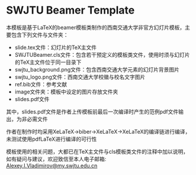 # SWJTU Beamer Template

本模板是基于LaTeX的beamer模板类制作的西南交通大学非官方幻灯片模板，主要包含下列文件与文件夹：

- slide.tex文件：幻灯片的TeX主文件
- SWJTUBeamer.cls文件：包含若干预定义的模板类文件，使用时须与幻灯片的TeX主文件位于同一目录下
- swjtu_background.png文件：包含西南交通大学元素的幻灯片背景图片
- swjtu_logo.png文件：西南交通大学校徽与校名文字图片
- ref.bib文件：参考文献
- image文件夹：模板中设定的图片存放文件夹
- slides.pdf文件

其中，slides.pdf文件是作者上传模板前最后一次编译时产生的范例pdf文件输出，为非必需文件

作者在制作时均采用XeLaTeX->biber->XeLaTeX->XeLaTeX的编译链进行编译，未测试使用pdfLaTeX进行编译的可行性

模板使用的相关问题，大都已在TeX主文件与cls模板类文件的注释中加以说明，如有疑问与建议，欢迎致信至本人电子邮箱: [Alexey.I.Vladimirov@my.swjtu.edu.cn](mailto:Alexey.I.Vladimirov@my.swjtu.edu.cn)